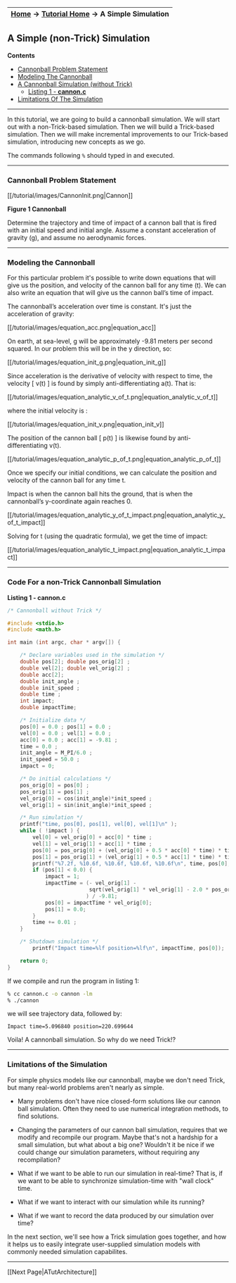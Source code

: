 | [Home](Home) → [Tutorial Home](Tutorial) → A Simple Simulation |
|----------------------------------------------------------------|

<!-- Section -->
<a id=simulating-a-cannonball></a>
## A Simple (non-Trick) Simulation

**Contents**

* [Cannonball Problem Statement](#cannonball-problem-stated)<br>
* [Modeling The Cannonball](#modeling-the-cannonball)<br>
* [A Cannonball Simulation (without Trick)](#a-cannonball-simulation-without-trick)<br>
  - [Listing 1 - **cannon.c**](#listing_1_cannon.c)
* [Limitations Of The Simulation](#limitations-of-the-simulation)<br>

***

In this tutorial, we are going to build a cannonball simulation. We will start out with
a non-Trick-based simulation. Then we will build a Trick-based simulation. Then we
will make incremental improvements to our Trick-based simulation, introducing new
concepts as we go.

The commands following `%` should typed in and executed.

---
 
<a id=cannonball-problem-stated></a>
### Cannonball Problem Statement

[[/tutorial/images/CannonInit.png|Cannon]]

**Figure 1 Cannonball**

Determine the trajectory and time of impact of a cannon ball that is fired 
with an initial speed and initial angle. Assume a constant acceleration of
gravity (g), and assume no aerodynamic forces.

---
<a id=modeling-the-cannonball></a>
### Modeling the Cannonball

For this particular problem it's possible to write down equations that
will give us the position, and velocity of the cannon ball for any time (t).
We can also write an equation that will give us the cannon ball’s time of impact.

The cannonball’s acceleration over time is constant. It's just the acceleration of gravity:

[[/tutorial/images/equation_acc.png|equation_acc]]

On earth, at sea-level, g will be approximately -9.81 meters per second squared.
In our problem this will be in the y direction, so:

[[/tutorial/images/equation_init_g.png|equation_init_g]]

Since acceleration is the derivative of velocity with respect to time, the
velocity [ v(t) ] is found by simply anti-differentiating a(t). That is:

[[/tutorial/images/equation_analytic_v_of_t.png|equation_analytic_v_of_t]]

where the initial velocity is :

[[/tutorial/images/equation_init_v.png|equation_init_v]]

The position of the cannon ball [ p(t) ] is likewise found by anti-differentiating
v(t).

[[/tutorial/images/equation_analytic_p_of_t.png|equation_analytic_p_of_t]]

Once we specify our initial conditions, we can calculate the position and
velocity of the cannon ball for any time t.

Impact is when the cannon ball hits the ground, that is when the cannonball’s
y-coordinate again reaches 0.

[[/tutorial/images/equation_analytic_y_of_t_impact.png|equation_analytic_y_of_t_impact]]

Solving for t (using the quadratic formula), we get the time of impact:

[[/tutorial/images/equation_analytic_t_impact.png|equation_analytic_t_impact]]

---
<a id=a-cannonball-simulation-without-trick></a>
### Code For a non-Trick Cannonball Simulation

<a id=listing_1_cannon.c></a>
**Listing 1 - cannon.c**

```c
/* Cannonball without Trick */

#include <stdio.h>
#include <math.h>

int main (int argc, char * argv[]) {

    /* Declare variables used in the simulation */
    double pos[2]; double pos_orig[2] ;
    double vel[2]; double vel_orig[2] ;
    double acc[2];
    double init_angle ;
    double init_speed ;
    double time ;
    int impact;
    double impactTime;

    /* Initialize data */
    pos[0] = 0.0 ; pos[1] = 0.0 ;
    vel[0] = 0.0 ; vel[1] = 0.0 ;
    acc[0] = 0.0 ; acc[1] = -9.81 ;
    time = 0.0 ;
    init_angle = M_PI/6.0 ;
    init_speed = 50.0 ;
    impact = 0;

    /* Do initial calculations */
    pos_orig[0] = pos[0] ;
    pos_orig[1] = pos[1] ;
    vel_orig[0] = cos(init_angle)*init_speed ;
    vel_orig[1] = sin(init_angle)*init_speed ;

    /* Run simulation */
    printf("time, pos[0], pos[1], vel[0], vel[1]\n" );
    while ( !impact ) {
        vel[0] = vel_orig[0] + acc[0] * time ;
        vel[1] = vel_orig[1] + acc[1] * time ;
        pos[0] = pos_orig[0] + (vel_orig[0] + 0.5 * acc[0] * time) * time ;
        pos[1] = pos_orig[1] + (vel_orig[1] + 0.5 * acc[1] * time) * time ;
        printf("%7.2f, %10.6f, %10.6f, %10.6f, %10.6f\n", time, pos[0], pos[1], vel[0], vel[1] );
        if (pos[1] < 0.0) {
            impact = 1;
            impactTime = (- vel_orig[1] - 
                          sqrt(vel_orig[1] * vel_orig[1] - 2.0 * pos_orig[1])
                         ) / -9.81; 
            pos[0] = impactTime * vel_orig[0];
            pos[1] = 0.0;
        }
        time += 0.01 ;
    }

    /* Shutdown simulation */
        printf("Impact time=%lf position=%lf\n", impactTime, pos[0]);

    return 0;
}
```

If we compile and run the program in listing 1:

```bash
% cc cannon.c -o cannon -lm
% ./cannon
```

we will see trajectory data, followed by:

```
Impact time=5.096840 position=220.699644
```
Voila! A cannonball simulation. So why do we need Trick!?

---
 
<a id=limitations-of-the-simulation></a>
### Limitations of the Simulation

For simple physics models like our cannonball, maybe we don't need Trick, but many real-world problems aren't nearly as simple.

* Many problems don't have nice closed-form solutions like our
cannon ball simulation. Often they need to use numerical integration methods,
to find solutions.

* Changing the parameters of our cannon ball simulation, requires that we modify
and recompile our program. Maybe that's not a hardship for a small
simulation, but what about a big one? Wouldn't it be nice if we could change our
simulation parameters, without requiring any recompilation?

* What if we want to be able to run our simulation in real-time? That is, if
we want to be able to synchronize simulation-time with "wall clock" time.

* What if we want to interact with our simulation while its running?

* What if we want to record the data produced by our simulation over time?

In the next section, we'll see how a Trick simulation goes together, and how it helps us to easily integrate user-supplied simulation models with commonly needed simulation capabilites.

---
[[Next Page|ATutArchitecture]]
